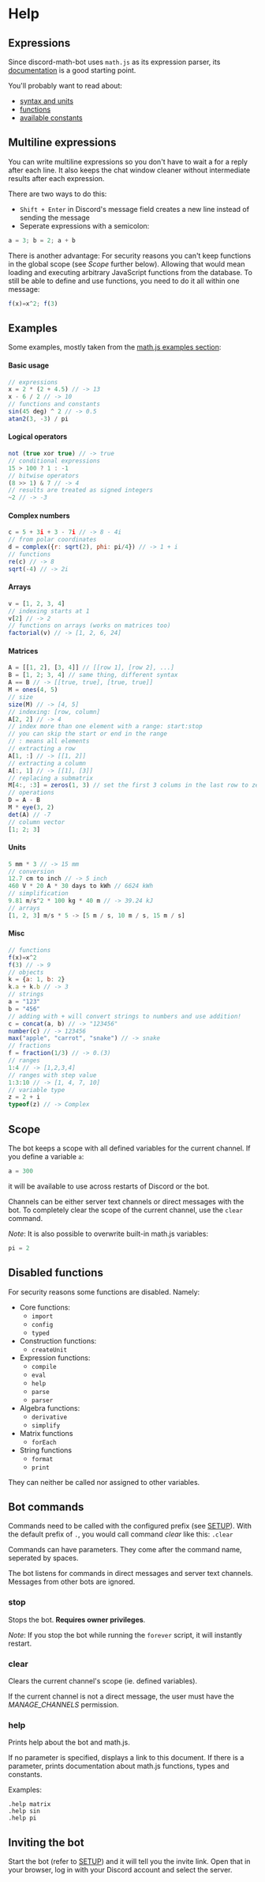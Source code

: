 Help
====

## Expressions

Since discord-math-bot uses `math.js` as its expression parser, its [documentation](http://mathjs.org/docs/index.html) is a good starting point.

You'll probably want to read about:
- [syntax and units](http://mathjs.org/docs/expressions/syntax.html)
- [functions](http://mathjs.org/docs/reference/functions.html)
- [available constants](http://mathjs.org/docs/reference/constants.html)

## Multiline expressions

You can write multiline expressions so you don't have to wait a for a reply after each line. It also keeps the chat window cleaner without intermediate results after each expression.

There are two ways to do this:
- `Shift + Enter` in Discord's message field creates a new line instead of sending the message
- Seperate expressions with a semicolon:
```js
a = 3; b = 2; a + b
```

There is another advantage: For security reasons you can't keep functions in the global scope (see *Scope* further below). Allowing that would mean loading and executing arbitrary JavaScript functions from the database. To still be able to define and use functions, you need to do it all within one message:
```js
f(x)=x^2; f(3)
```

## Examples

Some examples, mostly taken from the [math.js examples section](http://mathjs.org/examples/index.html):

#### Basic usage
```js
// expressions
x = 2 * (2 + 4.5) // -> 13
x - 6 / 2 // -> 10
// functions and constants
sin(45 deg) ^ 2 // -> 0.5
atan2(3, -3) / pi
```

#### Logical operators
```js
not (true xor true) // -> true
// conditional expressions
15 > 100 ? 1 : -1
// bitwise operators
(8 >> 1) & 7 // -> 4
// results are treated as signed integers
~2 // -> -3
```

#### Complex numbers
```js
c = 5 + 3i + 3 - 7i // -> 8 - 4i
// from polar coordinates
d = complex({r: sqrt(2), phi: pi/4}) // -> 1 + i
// functions
re(c) // -> 8
sqrt(-4) // -> 2i
```

#### Arrays
```js
v = [1, 2, 3, 4]
// indexing starts at 1
v[2] // -> 2
// functions on arrays (works on matrices too)
factorial(v) // -> [1, 2, 6, 24]
```

#### Matrices
```js
A = [[1, 2], [3, 4]] // [[row 1], [row 2], ...]
B = [1, 2; 3, 4] // same thing, different syntax
A == B // -> [[true, true], [true, true]]
M = ones(4, 5)
// size
size(M) // -> [4, 5]
// indexing: [row, column]
A[2, 2] // -> 4
// index more than one element with a range: start:stop
// you can skip the start or end in the range
// : means all elements
// extracting a row
A[1, :] // -> [[1, 2]]
// extracting a column
A[:, 1] // -> [[1], [3]]
// replacing a submatrix
M[4:, :3] = zeros(1, 3) // set the first 3 colums in the last row to zero
// operations
D = A - B
M * eye(3, 2)
det(A) // -7
// column vector
[1; 2; 3]
```

#### Units
```js
5 mm * 3 // -> 15 mm
// conversion
12.7 cm to inch // -> 5 inch
460 V * 20 A * 30 days to kWh // 6624 kWh
// simplification
9.81 m/s^2 * 100 kg * 40 m // -> 39.24 kJ
// arrays
[1, 2, 3] m/s * 5 -> [5 m / s, 10 m / s, 15 m / s]
```

#### Misc
```js
// functions
f(x)=x^2
f(3) // -> 9
// objects
k = {a: 1, b: 2}
k.a + k.b // -> 3
// strings
a = "123"
b = "456"
// adding with + will convert strings to numbers and use addition!
c = concat(a, b) // -> "123456"
number(c) // -> 123456
max("apple", "carrot", "snake") // -> snake
// fractions
f = fraction(1/3) // -> 0.(3)
// ranges
1:4 // -> [1,2,3,4]
// ranges with step value
1:3:10 // -> [1, 4, 7, 10]
// variable type
z = 2 + i
typeof(z) // -> Complex
```

## Scope

The bot keeps a scope with all defined variables for the current channel. If you define a variable `a`:
```js
a = 300
```
it will be available to use across restarts of Discord or the bot.

Channels can be either server text channels or direct messages with the bot. To completely clear the scope of the current channel, use the `clear` command.

*Note*: It is also possible to overwrite built-in math.js variables:
```js
pi = 2
```

## Disabled functions

For security reasons some functions are disabled. Namely:

- Core functions:
  - `import`
  - `config`
  - `typed`
- Construction functions:
  - `createUnit`
- Expression functions:
  - `compile`
  - `eval`
  - `help`
  - `parse`
  - `parser`
- Algebra functions:
  - `derivative`
  - `simplify`
- Matrix functions
  - `forEach`
- String functions
  - `format`
  - `print`

They can neither be called nor assigned to other variables.

## Bot commands

Commands need to be called with the configured prefix (see [SETUP](SETUP.md)). With the default prefix of `.`, you would call command _clear_ like this: `.clear`

Commands can have parameters. They come after the command name, seperated by spaces.

The bot listens for commands in direct messages and server text channels. Messages from other bots are ignored.

### stop

Stops the bot. **Requires owner privileges**.

_Note_: If you stop the bot while running the `forever` script, it will instantly restart.

### clear

Clears the current channel's scope (ie. defined variables).

If the current channel is not a direct message, the user must have the *MANAGE_CHANNELS* permission.

### help

Prints help about the bot and math.js.

If no parameter is specified, displays a link to this document. If there is a parameter, prints documentation about math.js functions, types and constants.

Examples:
```
.help matrix
.help sin
.help pi
```

## Inviting the bot

Start the bot (refer to [SETUP](SETUP.md)) and it will tell you the invite link. Open that in your browser, log in with your Discord account and select the server.

